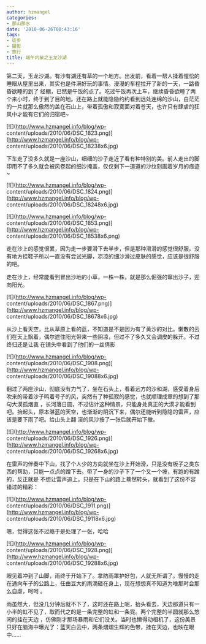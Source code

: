 ```yaml
---
author: hzmangel
categories:
- 那山那水
date: '2010-06-26T00:43:16'
tags:
- 徒步
- 摄影
- 旅行
title: 端午内蒙之玉龙沙湖
---
```

第二天，玉龙沙湖。有沙有湖还有草的一个地方。出发前，看着一帮人揉着惺忪的睡眼从屋里出来，其实也是件满好玩的事情。漫漫的车程拉开了新的一天，一路昏昏欲睡的到了
经棚，已然是午饭的点了。吃过午饭再次上车，继续昏昏欲睡了两个来小时，终于到了目的地。<!--more-->还在路上就能隐隐约约看到远处连绵的沙山，白茫茫的一片就那么傲然的盖在石山上，带着孤傲和寂寞面对着苍天，也许只有肆虐的狂风中才能有它们的归宿吧~

[![](http://www.hzmangel.info/blog/wp-
content/uploads/2010/06/DSC_1823.png)](http://www.hzmangel.info/blog/wp-
content/uploads/2010/06/DSC_18238x6.jpg)

  

下车走了没多久就是一座沙山，细细的沙子走近了看有种特别的美。前人走出的脚印用不了多久就会被风卷起的细沙掩盖，仅仅剩下一道道的沙纹刻画着岁月的痕迹~

[![](http://www.hzmangel.info/blog/wp-
content/uploads/2010/06/DSC_1824.png)](http://www.hzmangel.info/blog/wp-
content/uploads/2010/06/DSC_18248x6.jpg)

[![](http://www.hzmangel.info/blog/wp-
content/uploads/2010/06/DSC_1853.png)](http://www.hzmangel.info/blog/wp-
content/uploads/2010/06/DSC_18538x6.png)

走在沙上的感觉很累，因为走一步要滑下去半步，但是那种滑滑的感觉很舒服。没有地方挂鞋子所以一直没有尝试光脚，凉凉的细沙滑过皮肤的感觉，应该是很舒服的吧。

走在沙上，经常能看到冒出沙地的小草，一株一株，就是那么倔强的窜出沙子，迎向阳光。

[![](http://www.hzmangel.info/blog/wp-
content/uploads/2010/06/DSC_1867.png)](http://www.hzmangel.info/blog/wp-
content/uploads/2010/06/DSC_18678x6.jpg)

从沙上看天空，比从草原上看的蓝，不知道是不是因为有了黄沙的对比。懒散的云们在天上飘着，偶尔遮住阳光带来一些阴凉，但过不了多久又会调皮的躲开。不过终归还是让我
在镜头中看到了他们的一丝倩影

[![](http://www.hzmangel.info/blog/wp-
content/uploads/2010/06/DSC_1908.png)](http://www.hzmangel.info/blog/wp-
content/uploads/2010/06/DSC_19088x6.jpg)

翻过了两座沙山，彻底没有力气了，坐在石头上，看着远方的沙和湖，感受着身后吹来的带着沙子鸣着号子的风，突然有了种孤寂的感觉，也就顺理成章的想到了那句大漠孤烟直
，长河落日圆，不过估计这种情景，只能身处真正的大漠才能看到吧。抬起头，原本湛蓝的天空，也渐渐的阴沉下来，偶尔还能听到隐隐的雷声，应该是要下雨了吧。给山头上翻
滚的风沙按了一张后就开始下撤。

[![](http://www.hzmangel.info/blog/wp-
content/uploads/2010/06/DSC_1926.png)](http://www.hzmangel.info/blog/wp-
content/uploads/2010/06/DSC_19268x6.jpg)

  
在雷声的伴奏中下山，找了个人少的方向就坐在沙上开始滑，只是没有板子之类东西的帮助，只能一点点的蹭下去。带了一身的沙子下了一个又一个坡，有跑的有蹭的，反正就是
不想让雷声追上。只是在下山的路上蓦然转头，就看到了这份不容错过的精彩：

[![](http://www.hzmangel.info/blog/wp-
content/uploads/2010/06/DSC_1911.png)](http://www.hzmangel.info/blog/wp-
content/uploads/2010/06/DSC_19118x6.jpg)

嗯，觉得这张不过瘾于是处理了一张，哈哈

[![](http://www.hzmangel.info/blog/wp-
content/uploads/2010/06/DSC_1928.png)](http://www.hzmangel.info/blog/wp-
content/uploads/2010/06/DSC_19288x6.jpg)

  
眼见着冲到了山脚，雨终于开始下了。拿防雨罩护好包，人就无所谓了。慢慢的走在通向车子的公路上，任由豆大的雨滴砸在身上，现在想想真不知道为啥那时会那么自虐，呵呵
。

雨虽然大，但没几分钟后就不下了，这时还在路上呢，抬头看去，天边那道只有一小半的虹不见了，取而代之的是一条完整的虹和一条霓。两个完整的半圆就那么悠闲的挂在天边
，仿佛刚才那场暴雨和它们没关。当时也懒得动相机了，这份美景只好在脑海中曝光了：蓝天白云中，两条熠熠生辉的色带，挂在天边，也映在眼中……